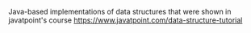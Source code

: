 Java-based implementations of data structures that were shown in javatpoint's course
https://www.javatpoint.com/data-structure-tutorial
